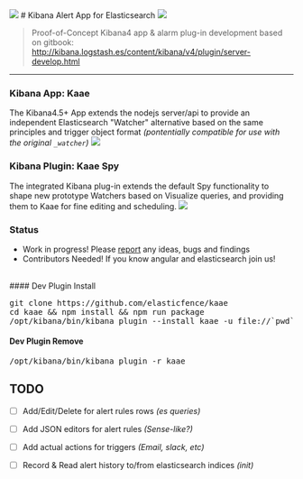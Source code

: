 <img src="http://i.imgur.com/aDHvUxf.png" />
# Kibana Alert App for Elasticsearch <img src="https://camo.githubusercontent.com/15f26c4f603cac9bf415c841a8a60077f6db5102/687474703a2f2f696d6775722e636f6d2f654c446f4f4b592e706e67">

> Proof-of-Concept Kibana4 app & alarm plug-in development based on gitbook:  <http://kibana.logstash.es/content/kibana/v4/plugin/server-develop.html>

---

### Kibana App: Kaae
The Kibana4.5+ App extends the nodejs server/api to provide an independent Elasticsearch "Watcher" alternative based on the same principles and trigger object format _(pontentially compatible for use with the original ```_watcher```)_
<img src="http://i.imgur.com/jNYX1mv.gif" />



### Kibana Plugin: Kaae Spy
The integrated Kibana plug-in extends the default Spy functionality to shape new prototype Watchers based on Visualize queries, and providing them to Kaae for fine editing and scheduling.
<img src="http://i.imgur.com/MwvV2bg.png" />

### Status 

* Work in progress! Please [report](https://github.com/elasticfence/kaae/issues) any ideas, bugs and findings
* Contributors Needed! If you know angular and elasticsearch join us!
 
<br>
#### Dev Plugin Install
<pre>
git clone https://github.com/elasticfence/kaae
cd kaae && npm install && npm run package
/opt/kibana/bin/kibana plugin --install kaae -u file://`pwd`/kaae-latest.tar.gz
</pre>

#### Dev Plugin Remove
<pre>
/opt/kibana/bin/kibana plugin -r kaae
</pre>




## TODO

- [ ] Add/Edit/Delete for alert rules rows _(es queries)_
- [ ] Add JSON editors for alert rules _(Sense-like?)_
- [ ] Add actual actions for triggers _(Email, slack, etc)_
- [ ] Record & Read alert history to/from elasticsearch indices _(init)_

